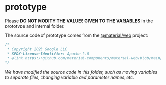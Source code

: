 # prototype

Please **DO NOT MODITY THE VALUES GIVEN TO THE VARIABLES** in the prototype and internal folder.

The source code of prototype comes from the [@material/web](https://github.com/material-components/material-web) project:

```javascript
/*
 * Copyright 2023 Google LLC
 * SPDX-License-Identifier: Apache-2.0
 * @link https://github.com/material-components/material-web/blob/main/tokens
*/
```

_We have modified the source code in this folder, such as moving variables to separate files, changing variable and parameter names, etc._
